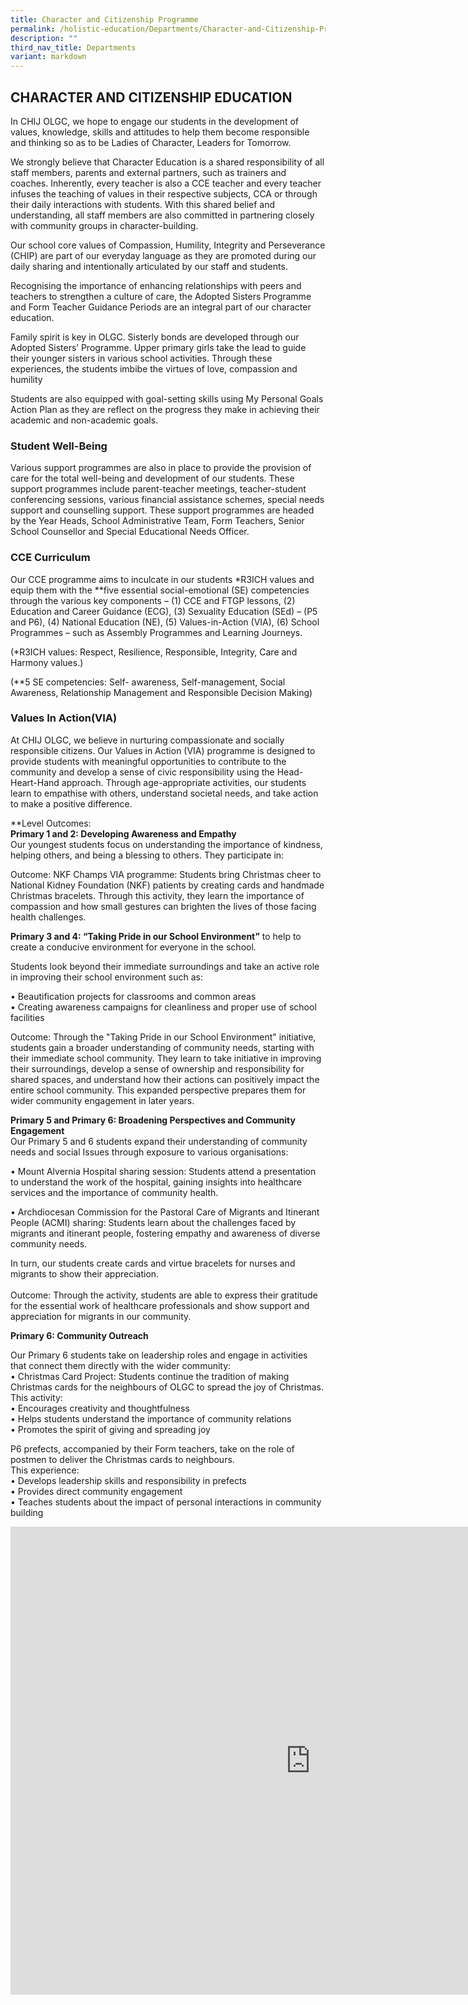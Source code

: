 ```yaml
---
title: Character and Citizenship Programme
permalink: /holistic-education/Departments/Character-and-Citizenship-Programme/
description: ""
third_nav_title: Departments
variant: markdown
---
```

## CHARACTER AND CITIZENSHIP EDUCATION

In CHIJ OLGC, we hope to engage our students in the development of values, knowledge, skills and attitudes to help them become responsible and thinking so as to be Ladies of Character, Leaders for Tomorrow.&nbsp;  
  
We strongly believe that Character Education is a shared responsibility of all staff members, parents and external partners, such as trainers and coaches. Inherently, every teacher is also a CCE teacher and every teacher infuses the teaching of values in their respective subjects, CCA or through their daily interactions with students. With this shared belief and understanding, all staff members are also committed in partnering closely with community groups in character-building.&nbsp;  
  
Our school core values of Compassion, Humility, Integrity and Perseverance (CHIP) are part of our everyday language as they are promoted during our daily sharing and intentionally articulated by our staff and students.   
  
Recognising the importance of enhancing relationships with peers and teachers to strengthen a culture of care, the Adopted Sisters Programme and Form Teacher Guidance Periods are an integral part of our character education.  
  
Family spirit is key in OLGC. Sisterly bonds are developed through our Adopted Sisters’ Programme. Upper primary girls take the lead to guide their younger sisters in various school activities. Through these experiences, the students imbibe the virtues of love, compassion and humility  
  
Students are also equipped with goal-setting skills using My Personal Goals Action Plan as they are reflect on the progress they make in achieving their academic and non-academic goals.

### Student Well-Being

Various support programmes are also in place to provide the provision of care for the total well-being and development of our students. These support programmes include parent-teacher meetings, teacher-student conferencing sessions, various financial assistance schemes, special needs support and counselling support. These support programmes are headed by the Year Heads, School Administrative Team, Form Teachers, Senior School Counsellor and Special Educational Needs Officer.

### CCE Curriculum

Our CCE programme aims to inculcate in our students \*R3ICH values and equip them with the \*\*five essential social-emotional (SE) competencies through the various key components – (1) CCE and FTGP lessons, (2) Education and Career Guidance (ECG), (3) Sexuality Education (SEd) – (P5 and P6), (4) National Education (NE), (5) Values-in-Action (VIA), (6) School Programmes – such as Assembly Programmes and Learning Journeys.&nbsp;  
  

(\*R3ICH values: Respect, Resilience, Responsible, Integrity, Care and Harmony values.)

(\*\*5 SE competencies: Self- awareness, Self-management, Social Awareness, Relationship Management and Responsible Decision Making)

### Values In Action(VIA)

At CHIJ OLGC, we believe in nurturing compassionate and socially responsible citizens.
Our Values in Action (VIA) programme is designed to provide students with meaningful
opportunities to contribute to the community and develop a sense of civic responsibility
using the Head-Heart-Hand approach.
Through age-appropriate activities, our students learn to empathise with others, understand
societal needs, and take action to make a positive difference.

**Level Outcomes:<br>
**Primary 1 and 2: Developing Awareness and Empathy**<br>
Our youngest students focus on understanding the importance of kindness, helping others, and being a blessing to others. They participate in:<br>

Outcome: NKF Champs VIA programme: Students bring Christmas cheer to National Kidney
Foundation (NKF) patients by creating cards and handmade Christmas bracelets. Through
this activity, they learn the importance of compassion and how small gestures can brighten
the lives of those facing health challenges.

**Primary 3 and 4: “Taking Pride in our School Environment”** to help to create a conducive environment for everyone in the school. 

Students look beyond their immediate surroundings and take an active role in improving their school environment such as:

•	Beautification projects for classrooms and common areas<br>
•	Creating awareness campaigns for cleanliness and proper use of school facilities

Outcome: Through the "Taking Pride in our School Environment" initiative, students gain a broader understanding of community needs, starting with their immediate school community. They learn to take initiative in improving their surroundings, develop a sense of ownership and responsibility for shared spaces, and understand how their actions can positively impact the entire school community. This expanded perspective prepares them for wider community engagement in later years.

**Primary 5 and Primary 6: Broadening Perspectives and Community Engagement**<br>
Our Primary 5 and 6 students expand their understanding of community needs and social
Issues through exposure to various organisations:

• Mount Alvernia Hospital sharing session: Students attend a presentation to understand
the work of the hospital, gaining insights into healthcare services and the importance of
community health.

• Archdiocesan Commission for the Pastoral Care of Migrants and Itinerant People (ACMI)
sharing: Students learn about the challenges faced by migrants and itinerant people,
fostering empathy and awareness of diverse community needs.

In turn, our students create cards and virtue bracelets for nurses and migrants to show
their appreciation. <br>
<br>
Outcome: Through the activity, students are able to express their gratitude for the essential
work of healthcare professionals and show support and appreciation for migrants in our
community. 

**Primary 6: Community Outreach**

Our Primary 6 students take on leadership roles and engage in activities that connect them
directly with the wider community:<br>
• Christmas Card Project: Students continue the tradition of making Christmas cards for
the neighbours of OLGC to spread the joy of Christmas. 
This activity:<br>
•	Encourages creativity and thoughtfulness<br>
•	Helps students understand the importance of community relations<br>
•	Promotes the spirit of giving and spreading joy

P6 prefects, accompanied by their Form teachers, take on the role of postmen to deliver
the Christmas cards to neighbours. <br>
This experience:<br>
•	Develops leadership skills and responsibility in prefects<br>
•	Provides direct community engagement<br>
•	Teaches students about the impact of personal interactions in community building




<iframe allowfullscreen="true" height="749" width="960" frameborder="0" src="https://docs.google.com/presentation/d/e/2PACX-1vSb1_m9AieghA5yAgr9Cv-XuEFO8A0j5Y1Qko75Def0ZZESTfXmihUQnP8CJFVe4xoBy4lwXpEbD4wK/embed?start=false&amp;loop=false&amp;delayms=3000"></iframe>